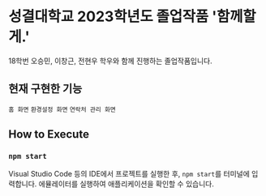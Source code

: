# 성결대학교 2023학년도 졸업작품 '함께할게.'

18학번 오승민, 이창근, 전현우 학우와 함께 진행하는 졸업작품입니다.

## 현재 구현한 기능

`홈 화면` `환경설정 화면` `연락처 관리 화면`

## How to Execute

### `npm start`

Visual Studio Code 등의 IDE에서 프로젝트를 실행한 후, `npm start`를 터미널에 입력합니다.
에뮬레이터를 실행하여 애플리케이션을 확인할 수 있습니다.

